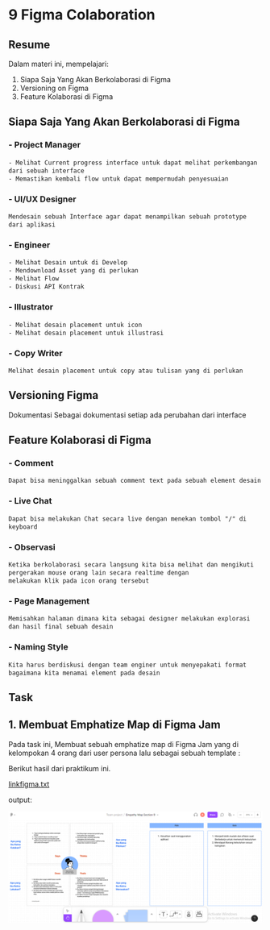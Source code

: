 # 9 Figma Colaboration

## Resume
Dalam materi ini, mempelajari:
1. Siapa Saja Yang Akan Berkolaborasi di Figma
2. Versioning on Figma
3. Feature Kolaborasi di Figma

## Siapa Saja Yang Akan Berkolaborasi di Figma
### - Project Manager
    - Melihat Current progress interface untuk dapat melihat perkembangan dari sebuah interface
    - Memastikan kembali flow untuk dapat mempermudah penyesuaian 
    
### - UI/UX Designer
    Mendesain sebuah Interface agar dapat menampilkan sebuah prototype dari aplikasi

### - Engineer
    - Melihat Desain untuk di Develop
    - Mendownload Asset yang di perlukan 
    - Melihat Flow
    - Diskusi API Kontrak

### - Illustrator
    - Melihat desain placement untuk icon
    - Melihat desain placement untuk illustrasi

### - Copy Writer
    Melihat desain placement untuk copy atau tulisan yang di perlukan
    
## Versioning Figma
Dokumentasi Sebagai dokumentasi setiap ada perubahan dari interface
    
## Feature Kolaborasi di Figma
### - Comment
    Dapat bisa meninggalkan sebuah comment text pada sebuah element desain

### - Live Chat
    Dapat bisa melakukan Chat secara live dengan menekan tombol "/" di keyboard

### - Observasi
    Ketika berkolaborasi secara langsung kita bisa melihat dan mengikuti pergerakan mouse orang lain secara realtime dengan 
    melakukan klik pada icon orang tersebut

### - Page Management
    Memisahkan halaman dimana kita sebagai designer melakukan explorasi dan hasil final sebuah desain

### - Naming Style
    Kita harus berdiskusi dengan team enginer untuk menyepakati format bagaimana kita menamai element pada desain


## Task
## 1. Membuat Emphatize Map di Figma Jam
Pada task ini, Membuat sebuah emphatize map di Figma Jam yang di kelompokan 4 orang dari user persona lalu sebagai sebuah template :

Berikut hasil dari praktikum ini.

[linkfigma.txt](./praktikum/linkfigma.txt)

output:

![ss](./screenshots/ss.png)


